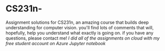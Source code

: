 # CS231n-
Assignment solutions for CS231n, an amazing course that builds deep understanding for computer vision. you'll find lots of comments that will, hopefully, help you understand what exactly is going on. if you have any questions, please contact me!
*I did all of the assignments on cloud with my free student account on Azure Jupyter notebook*
